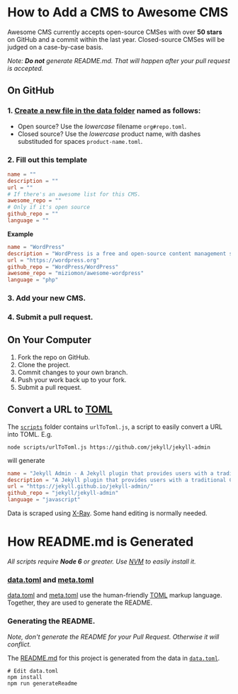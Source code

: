 # How to Add a CMS to Awesome CMS

Awesome CMS currently accepts open-source CMSes with over **50 stars** on GitHub
and a commit within the last year. Closed-source CMSes will be judged on a
case-by-case basis.

_Note: **Do not** generate README.md. That will happen after your pull request
is accepted._

## On GitHub

### 1. [Create a new file in the data folder]() named as follows:

- Open source? Use the _lowercase_ filename `org#repo.toml`.
- Closed source? Use the _lowercase_ product name, with dashes substituded for spaces `product-name.toml`.

### 2. Fill out this template

```toml
name = ""
description = ""
url = ""
# If there's an awesome list for this CMS.
awesome_repo = ""
# Only if it's open source
github_repo = ""
language = ""
```

**Example**

```toml
name = "WordPress"
description = "WordPress is a free and open-source content management system (CMS) based on PHP and MySQL."
url = "https://wordpress.org"
github_repo = "WordPress/WordPress"
awesome_repo = "miziomon/awesome-wordpress"
language = "php"
```

### 3. Add your new CMS.
### 4. Submit a pull request.

## On Your Computer

1. Fork the repo on GitHub.
1. Clone the project.
1. Commit changes to your own branch.
1. Push your work back up to your fork.
1. Submit a pull request.

## Convert a URL to [TOML][]

The [`scripts`](/scripts) folder contains `urlToToml.js`, a script
to easily convert a URL into TOML. E.g.

```
node scripts/urlToToml.js https://github.com/jekyll/jekyll-admin
```

will generate

```toml
name = "Jekyll Admin - A Jekyll plugin that provides users with a traditional CMS-style graphical interface to author content and administer Jekyll sites."
description = "A Jekyll plugin that provides users with a traditional CMS-style graphical interface to author content and administer Jekyll sites."
url = "https://jekyll.github.io/jekyll-admin/"
github_repo = "jekyll/jekyll-admin"
language = "javascript"
```

Data is scraped using [X-Ray](https://github.com/lapwinglabs/x-ray). Some hand
editing is normally needed.

# How README.md is Generated

_All scripts require **Node 6** or greater. Use [NVM][] to easily install it._

### [data.toml](/data.toml) and [meta.toml](/meta.toml)

[data.toml](/data.toml) and [meta.toml](/meta.toml) use the human-friendly [TOML]
markup language. Together, they are used to generate the README.

### Generating the README.

_Note, don't generate the README for your Pull Request. Otherwise it will
conflict._

The [README.md](/) for this project is generated from the data in
[`data.toml`](data.toml).

```
# Edit data.toml
npm install
npm run generateReadme
```

[NVM]: https://github.com/creationix/nvm
[TOML]: (https://github.com/toml-lang/toml)
[Create a new file]: https://github.com/postlight/awesome-cms/new/master/scripts

